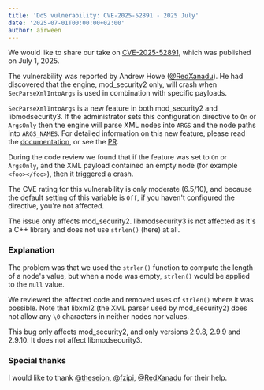 ```yaml
---
title: 'DoS vulnerability: CVE-2025-52891 - 2025 July'
date: '2025-07-01T00:00:00+02:00'
author: airween
---
```


We would like to share our take on [CVE-2025-52891](https://cve.mitre.org/cgi-bin/cvename.cgi?name=2025-52891), which was published on July 1, 2025.

<!--more-->

The vulnerability was reported by Andrew Howe ([@RedXanadu](https://github.com/RedXanadu)). He had discovered that the engine, mod_security2 only, will crash when `SecParseXmlIntoArgs` is used in combination with specific payloads.

`SecParseXmlIntoArgs` is a new feature in both mod_security2 and libmodsecurity3. If the administrator sets this configuration directive to `On` or `ArgsOnly` then the engine will parse XML nodes into `ARGS` and the node paths into `ARGS_NAMES`. For detailed information on this new feature, please read the [documentation](https://github.com/owasp-modsecurity/ModSecurity/wiki/Reference-Manual-%28v2.x%29#user-content-SecParseXmlIntoArgs), or see the [PR](https://github.com/owasp-modsecurity/ModSecurity/pull/3358).


During the code review we found that if the feature was set to `On` or `ArgsOnly`, and the XML payload contained an empty node (for example `<foo></foo>`), then it triggered a crash.

The CVE rating for this vulnerability is only moderate (6.5/10), and because the default setting of this variable is `Off`, if you haven't configured the directive, you're not affected.

The issue only affects mod_security2. libmodsecurity3 is not affected as it's a C++ library and does not use `strlen()` (here) at all.

### Explanation

The problem was that we used the `strlen()` function to compute the length of a node's value, but when a node was empty, `strlen()` would be applied to the `null` value.

We reviewed the affected code and removed uses of `strlen()` where it was possible. Note that libxml2 (the XML parser used by mod_security2) does not allow any `\0` characters in neither nodes nor values.

This bug only affects mod_security2, and only versions 2.9.8, 2.9.9 and 2.9.10. It does not affect libmodsecurity3.

### Special thanks

I would like to thank [@theseion](https://github.com/theseion), [@fzipi](https://github.com/fzipi), [@RedXanadu](https://github.com/RedXanadu) for their help.